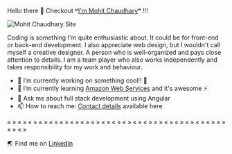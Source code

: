 Hello there 👋 Checkout ❝[I'm Mohit Chaudhary](https://mohitchaudhary.com/)❞ !!!

![Mohit Chaudhary Site](https://live.staticflickr.com/65535/51550117584_c70c71e2b5_b.jpg "Mohit Chaudhary Site")

Coding is something I'm quite enthusiastic about. It could be for front-end or back-end development. I also appreciate web design, but I wouldn't call myself a creative designer. A person who is well-organized and pays close attention to details. I am a team player who also works independently and takes responsibility for my work and behaviour.

- 🔭 I’m currently working on something cool!! :crossed_fingers:
- 🌱 I’m currently learning [Amazon Web Services](https://docs.aws.amazon.com/) and it's awesome ⚡
- 💬 Ask me about full stack development using Angular 
- 📫 How to reach me: [Contact details](https://mohitchaudhary.com/#/contact) available here

« » « » « » « » « » « » « » « » « » « » « » « » « » « » « » « » « » « » « » « » « » « » « »

🌏 Find me on [LinkedIn](https://www.linkedin.com/in/mohitchaudhary91/)


